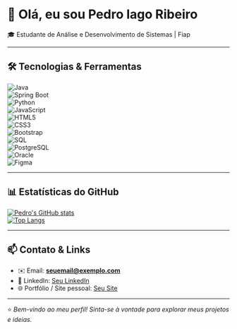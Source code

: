 # 👋 Olá, eu sou Pedro Iago Ribeiro

🎓 Estudante de Análise e Desenvolvimento de Sistemas | Fiap

---

## 🛠 Tecnologias & Ferramentas

![Java](https://img.shields.io/badge/Java-ED8B00?style=for-the-badge&logo=java&logoColor=white)  
![Spring Boot](https://img.shields.io/badge/Spring%20Boot-6DB33F?style=for-the-badge&logo=springboot&logoColor=white)  
![Python](https://img.shields.io/badge/Python-3776AB?style=for-the-badge&logo=python&logoColor=white)  
![JavaScript](https://img.shields.io/badge/JavaScript-F7DF1E?style=for-the-badge&logo=javascript&logoColor=black)  
![HTML5](https://img.shields.io/badge/HTML5-E34F26?style=for-the-badge&logo=html5&logoColor=white)  
![CSS3](https://img.shields.io/badge/CSS3-1572B6?style=for-the-badge&logo=css3&logoColor=white)  
![Bootstrap](https://img.shields.io/badge/Bootstrap-563D7C?style=for-the-badge&logo=bootstrap&logoColor=white)  
![SQL](https://img.shields.io/badge/SQL-4479A1?style=for-the-badge&logo=database&logoColor=white)  
![PostgreSQL](https://img.shields.io/badge/PostgreSQL-316192?style=for-the-badge&logo=postgresql&logoColor=white)  
![Oracle](https://img.shields.io/badge/Oracle-F80000?style=for-the-badge&logo=oracle&logoColor=white)  
![Figma](https://img.shields.io/badge/Figma-F24E1E?style=for-the-badge&logo=figma&logoColor=white)  

---

## 📊 Estatísticas do GitHub

[![Pedro's GitHub stats](https://github-readme-stats.vercel.app/api?username=pedro-iago&show_icons=true&theme=radical)](https://github.com/pedro-iago)  
[![Top Langs](https://github-readme-stats.vercel.app/api/top-langs/?username=pedro-iago&layout=compact&theme=radical)](https://github.com/pedro-iago)

---

## 📫 Contato & Links

- ✉️ Email: **seuemail@exemplo.com**  
- 🔗 LinkedIn: [Seu LinkedIn](https://www.linkedin.com/in/seu-linkedin)  
- 🌐 Portfólio / Site pessoal: [Seu Site](https://seusite.com)  

---

⭐️ _Bem-vindo ao meu perfil! Sinta-se à vontade para explorar meus projetos e ideias._

